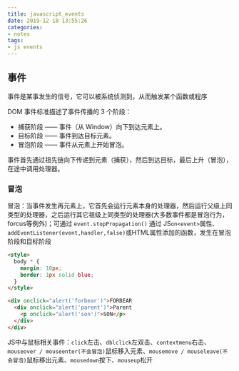 ```yaml
---
title: javascript_events
date: 2019-12-18 13:55:26
categories:
- notes
tags:
- js events
---
```

## 事件
事件是某事发生的信号，它可以被系统侦测到，从而触发某个函数或程序

DOM 事件标准描述了事件传播的 3 个阶段：

- 捕获阶段 —— 事件（从 Window）向下到达元素上。
- 目标阶段 —— 事件到达目标元素。
- 冒泡阶段 —— 事件从元素上开始冒泡。

事件首先通过祖先链向下传递到元素（捕获），然后到达目标，最后上升（冒泡），在途中调用处理器。

### 冒泡

冒泡：当事件发生再元素上，它首先会运行元素本身的处理器，然后运行父级上同类型的处理器，之后运行其它祖级上同类型的处理器(大多数事件都是冒泡行为，forcus等例外)；可通过 `event.stopPropagation()`
通过 JS`on<event>`属性、`addEventListener(event,handler,false)`或HTML属性添加的函数，发生在冒泡阶段和目标阶段

```html
<style>
  body * {
    margin: 10px;
    border: 1px solid blue;
  }
</style>

<div onclick="alert('forbear')">FORBEAR
  <div onclick="alert('parent')">Parent
    <p onclick="alert('son')">SON</p>
  </div>
</div>

```


JS中与鼠标相关事件：`click`左击、`dblclick`左双击、`contextmenu`右击、`mouseover / mouseenter(不会冒泡)`鼠标移入元素、`mousemove / mouseleave(不会冒泡)`鼠标移出元素、`mousedown`按下、`mouseup`松开

